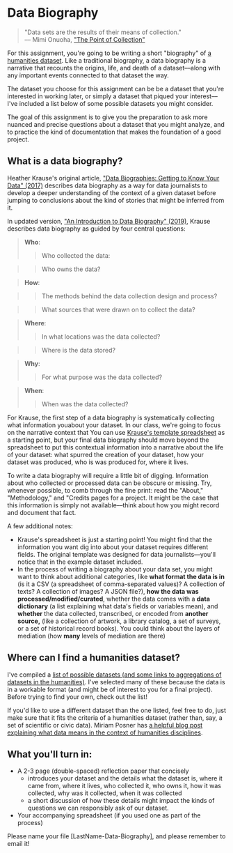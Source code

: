 # Data Biography


> "Data sets are the results of their means of collection."   
> –– Mimi Onuoha, ["The Point of Collection"](https://points.datasociety.net/the-point-of-collection-8ee44ad7c2fa)

For this assignment, you're going to be writing a short "biography" of [a humanities dataset](https://github.com/sceckert/IntroDHFall2022/blob/main/_datasets/datasets.md). Like a traditional biography,  a data biography is a narrative that recounts the origins, life, and death of a dataset––along with any important events connected to that dataset the way. 

The dataset you choose for this assignment can be be a dataset that you're interested in working later, or simply a dataset that piqued your interest––I've included a list below of some possible datasets you might consider.

The goal of this assignment is to give you the preparation to ask more nuanced and precise questions about a dataset that you might analyze, and to practice the kind of documentation that makes the foundation of a good project.

## What is a data biography? 

Heather Krause's original article, ["Data Biographies: Getting to Know Your Data" (2017)](https://gijn.org/2017/03/27/data-biographies-getting-to-know-your-data/) describes data biography as a way for data journalists to develop a deeper understanding of the context of a given dataset before jumping to conclusions about the kind of stories that might be inferred from it. 

In updated version, ["An Introduction to Data Biography" (2019)](https://weallcount.com/2019/01/21/an-introduction-to-the-data-biography/), Krause describes data biography as guided by four central  questions:


> **Who**:
> > Who collected the data:

> >  Who owns the data?

> **How**:

>> The methods behind the data collection design and process?

>> What sources that were drawn on to collect the data?

>**Where**:
>>In what locations was the data collected?

>>Where is the data stored?


>**Why**:
>> For what purpose was the data collected?

>**When**:
>> When was the data collected?



For Krause, the first step of a data biography is systematically collecting what information  youabout your dataset. In our class, we're going to focus on the narrative context that You can use [Krause's template spreadsheet](https://docs.google.com/spreadsheets/d/1Ych5dzBfGLoQGYb-Jtq6VMn0PKdj_Y_tk6nGjopEduw/edit#gid=0) as a starting point, but your final data biography should move beyond the spreadsheet to put this contextual information into a narrative about the life of your dataset: what spurred the creation of your dataset, how your dataset was produced, who is was produced for, where it lives.

To write a data biography will require a little bit of digging. Information about who collected or processed data can be obscure or missing. Try, whenever possible, to comb through the fine print: read the "About," "Methodology," and "Credits pages for a project. It might be the case that this information is simply not available––think about how you might record and document that fact.


A few additional notes: 
- Krause's spreadsheet is just a starting point! You might find that the information you want dig into about your dataset requires different fields. The original template was designed for data journalists––you'll notice that in the example dataset included. 
- In the process of writing a biography about your data set, you might want to think about additional categories, like **what format the data is in** (is it a CSV (a spreadsheet of comma-separated values)? A collection of texts? A collection of images? A JSON file?), **how the data was processed/modified/curated**, whether the data comes with a  **data dictionary** (a list explaining what data's fields or variables mean), and **whether** the data collected, transcribed, or encoded from **another source,** (like a collection of artwork, a library catalog, a set of surveys, or a set of historical record books). You could think about the layers of mediation (how **many** levels of mediation are there)

## Where can I find a humanities dataset?


I've compiled a [list of possible datasets (and some links to aggregations of datasets in the humanities)](../_datasets/datasets.md). I've selected many of these because the data is in a workable format (and might be of interest to you for a final project). Before trying to find your own, check out the list!

If you'd like to use a different dataset than the one listed, feel free to do, just make sure that it fits the criteria of a humanities dataset (rather than, say, a set of scientific or civic data). Miriam Posner has [a helpful blog post explaining what data means in the context of humanities disciplines](http://miriamposner.com/blog/humanities-data-a-necessary-contradiction/).  

## What you'll turn in:

-  A 2-3 page (double-spaced) reflection paper that concisely
	-   introduces your dataset and the details what the dataset is, where it came from, where it lives, who collected it, who owns it, how it was collected, why was it collected, when it was collected
	-   a short discussion of how these details might impact the kinds of questions we can responsibly ask of our dataset.
- Your accompanying spreadsheet (if you used one as part of the process)

Please name your file [LastName-Data-Biography], and please remember to email it!